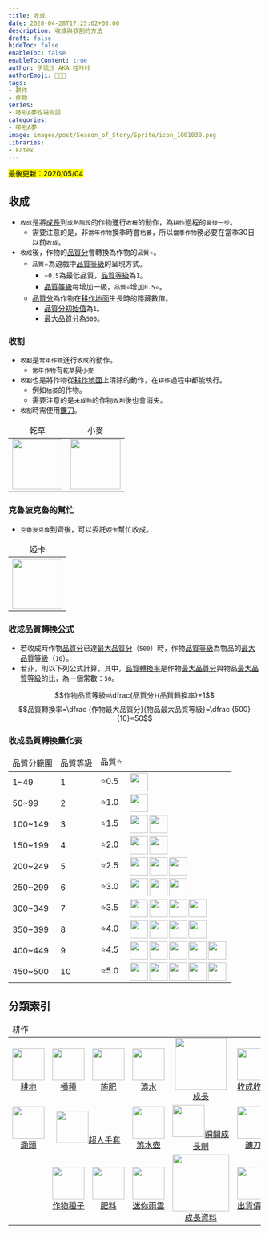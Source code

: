 ```yaml
---
title: 收成
date: 2020-04-28T17:25:02+08:00
description: 收成與收割的方法
draft: false
hideToc: false
enableToc: false
enableTocContent: true
author: 伊琉沙 AKA 哇咔咔
authorEmoji: 👩🏿‍🚀
tags: 
- 耕作
- 作物
series:
- 哆啦A夢牧場物語
categories:
- 哆啦A夢
image: images/post/Season_of_Story/Sprite/icon_1001030.png
libraries:
- katex
---
```

<mark>最後更新：2020/05/04</mark>

## 收成
+ `收成`是將[成長](../doraemon-story-crop-part5)到`成熟階段`的作物進行`收穫`的動作，為`耕作`過程的`最後一步`。
    + 需要注意的是，非`常年作物`換季時會`枯萎`，所以`當季作物`務必要在當季30日以前`收成`。
+ `收成`後，作物的[品質分](../doraemon-story-mod-crop/#品質分)會轉換為作物的`品質⭐️`。
    + `品質⭐️`為遊戲中[品質等級](../doraemon-story-mod-item/#品質等級)的呈現方式。
        + `⭐️0.5`為最低品質，[品質等級](../doraemon-story-mod-item/#品質等級)為`1`。
        + [品質等級](../doraemon-story-mod-item/#品質等級)每增加一級，`品質⭐️`增加`0.5⭐️`。
    + [品質分](../doraemon-story-mod-crop/#品質分)為作物在[耕作地面](../doraemon-story-mod-ground/#耕作地面)生長時的隱藏數值。
        + [品質分初始值](../doraemon-story-mod-crop/#作物模板)為`1`。
        + [最大品質分](../doraemon-story-mod-crop/#最大品質分)為`500`。

### 收割
+ `收割`是`常年作物`進行`收成`的動作。
    + `常年作物`有`乾草`與`小麥`
+ `收割`也是將作物從[耕作地面](../doraemon-story-mod-ground/#耕作地面)上清除的動作，在`耕作`過程中都能執行。
    + 例如`枯萎`的作物。
    + 需要注意的是`未成熟`的作物`收割`後也會消失。
+ `收割`時需使用[鐮刀](../doraemon-story-crop-part6/#鐮刀)。

<table>
    <thead>
        <tr>
            <td align="center">乾草</td>
            <td align="center">小麥</td>
        </tr>
    </thead>
    <tr>
        <td align="center"><img width="100px" src= "/images/post/Season_of_Story/Sprite/Crop_90150003.png"></td>
        <td align="center"><img width="100px" src= "/images/post/Season_of_Story/Sprite/Crop_90150103.png"></td>
    </tr>
</table>

### 克魯波克魯的幫忙
+ `克魯波克魯`到齊後，可以委託`婭卡`幫忙收成。

<table>
    <thead>
        <tr>
            <td align="center">婭卡</td>
        </tr>
    </thead>
    <tr>
        <td align="center"><img width="100px" src= "/images/post/Season_of_Story/Sprite/icon_201041260.png"></td>
    </tr>
</table>

### 收成品質轉換公式
+ 若收成時作物[品質分](../doraemon-story-mod-crop/#品質分)已達[最大品質分](../doraemon-story-mod-crop/#最大品質分)（`500`）時，作物[品質等級](../doraemon-story-mod-crop/#品質等級)為物品的[最大品質等級](../doraemon-story-mod-item/#最大品質等級)（`10`）。
+ 若非，則以下列公式計算，其中，[品質轉換率](../doraemon-story-mod-crop/#品質轉換率)是作物[最大品質分](../doraemon-story-mod-crop/#最大品質分)與物品[最大品質等級](../doraemon-story-mod-item/#最大品質等級)的比，為一個常數：`50`。

$$作物品質等級=\dfrac{品質分}{品質轉換率}+1$$
$$品質轉換率=\dfrac {作物最大品質分}{物品最大品質等級}=\dfrac {500}{10}=50$$

### 收成品質轉換量化表
<table>
    <thead>
        <tr>
            <td>品質分範圍</td>
            <td>品質等級</td>
            <td>品質⭐️</td>
            <td></td>
        </tr>
    </thead>
    <tbody>
        <tr>
            <td>1~49</td>
            <td>1</td>
            <td>⭐️0.5</td>
            <td><img align="left" width="36px" src= "/images/post/Icon_Star_Half.png"></td>
        </tr>
        <tr>
            <td>50~99</td>
            <td>2</td>
            <td>⭐️1.0</td>
            <td><img align="left" width="36px" src= "/images/post/Icon_Star_Full.png"></td>
        </tr>
        <tr>
            <td>100~149</td>
            <td>3</td>
            <td>⭐️1.5</td>
            <td><img align="left" width="36px" src= "/images/post/Icon_Star_Full.png"><img align="left" width="36px" src= "/images/post/Icon_Star_Half.png"></td>
        </tr>
        <tr>
            <td>150~199</td>
            <td>4</td>
            <td>⭐️2.0</td>
            <td><img align="left" width="36px" src= "/images/post/Icon_Star_Full.png"><img align="left" width="36px" src= "/images/post/Icon_Star_Full.png"></td>
        </tr>
        <tr>
            <td>200~249</td>
            <td>5</td>
            <td>⭐️2.5</td>
            <td><img align="left" width="36px" src= "/images/post/Icon_Star_Full.png"><img align="left" width="36px" src= "/images/post/Icon_Star_Full.png"><img align="left" width="36px" src= "/images/post/Icon_Star_Half.png"></td>
        </tr>
        <tr>
            <td>250~299</td>
            <td>6</td>
            <td>⭐️3.0</td>
            <td><img align="left" width="36px" src= "/images/post/Icon_Star_Full.png"><img align="left" width="36px" src= "/images/post/Icon_Star_Full.png"><img align="left" width="36px" src= "/images/post/Icon_Star_Full.png"></td>
        </tr>
        <tr>
            <td>300~349</td>
            <td>7</td>
            <td>⭐️3.5</td>
            <td><img align="left" width="36px" src= "/images/post/Icon_Star_Full.png"><img align="left" width="36px" src= "/images/post/Icon_Star_Full.png"><img align="left" width="36px" src= "/images/post/Icon_Star_Full.png"><img align="left" width="36px" src= "/images/post/Icon_Star_Half.png"></td>
        </tr>
        <tr>
            <td>350~399</td>
            <td>8</td>
            <td>⭐️4.0</td>
            <td><img align="left" width="36px" src= "/images/post/Icon_Star_Full.png"><img align="left" width="36px" src= "/images/post/Icon_Star_Full.png"><img align="left" width="36px" src= "/images/post/Icon_Star_Full.png"><img align="left" width="36px" src= "/images/post/Icon_Star_Full.png"></td>
        </tr>
        <tr>
            <td>400~449</td>
            <td>9</td>
            <td>⭐️4.5</td>
            <td><img align="left" width="36px" src= "/images/post/Icon_Star_Full.png"><img align="left" width="36px" src= "/images/post/Icon_Star_Full.png"><img align="left" width="36px" src= "/images/post/Icon_Star_Full.png"><img align="left" width="36px" src= "/images/post/Icon_Star_Full.png"><img align="left" width="36px" src= "/images/post/Icon_Star_Half.png"></td>
        </tr>
        <tr>
            <td>450~500</td>
            <td>10</td>
            <td>⭐️5.0</td>
            <td><img align="left" width="36px" src= "/images/post/Icon_Star_Full.png"><img align="left" width="36px" src= "/images/post/Icon_Star_Full.png"><img align="left" width="36px" src= "/images/post/Icon_Star_Full.png"><img align="left" width="36px" src= "/images/post/Icon_Star_Full.png"><img align="left" width="36px" src= "/images/post/Icon_Star_Full.png"></td>
        </tr>
    </tbody>
</table>

## 分類索引
<table>
    <thead>
        <tr>
            <td colspan="10">耕作</td>        
        </tr>
    </thead>
    <tr>
        <td align="center"><a href="../doraemon-story-crop-part1"><img width="64px" src= "/images/post/Season_of_Story/Sprite/ground_90310000.png">耕地</a></td>
        <td align="center"><a href="../doraemon-story-crop-part2"><img width="64px" src= "/images/post/Season_of_Story/Sprite/ground_90310010.png">播種</a></td>
        <td align="center"><a href="../doraemon-story-crop-part3"><img width="64px" src= "/images/post/Season_of_Story/Sprite/ground_90310020.png">施肥</a></td>
        <td align="center"><a href="../doraemon-story-crop-part4"><img width="64px" src= "/images/post/Season_of_Story/Sprite/ground_90310021.png">澆水</a></td>        
        <td align="center"><a href="../doraemon-story-crop-part5"><img width="103px" src= "/images/post/Season_of_Story/Sprite/Crop_90120602.png">成長</a></td>
        <td align="center"><a href="../doraemon-story-crop-part6"><img width="64px" src= "/images/post/Season_of_Story/Sprite/icon_1001030.png">收成收割</a></td>
        <td align="center"><a href="../#溫室種植"><img width="64px" src= "/images/post/Season_of_Story/Texture2D/tex_bg_1230_020.png">溫室種植</a></td>
    </tr>
    <tr>
        <td align="center"><a href="../doraemon-story-tool-hoe"><img width="64px" src= "/images/post/Season_of_Story/Sprite/icon_1001005.png">鋤頭</a></td>
        <td align="center" colspan="2"><a href="../doraemon-story-secret-gadget-farming/#超人手套"><img width="64px" src= "/images/post/Season_of_Story/Sprite/icon_1002130.png">超人手套</a></td>
        <td align="center"><a href="../doraemon-story-tool-watering-can"><img width="64px" src= "/images/post/Season_of_Story/Sprite/icon_1001025.png">澆水壺</a></td>
        <td align="center"><a href="../doraemon-story-secret-gadget-farming/#瞬間成長劑"><img width="64px" src= "/images/post/Season_of_Story/Sprite/icon_1104080.png">瞬間成長劑</a></td>
        <td align="center"><a href="../doraemon-story-tool-scythe"><img width="64px" src= "/images/post/Season_of_Story/Sprite/icon_1001035.png">鐮刀</a></td>
        <td align="center"><a href="../doraemon-story-secret-gadget-farming/#季節罐頭"><img width="64px" src= "/images/post/Season_of_Story/Sprite/icon_1104000.png">季節罐頭</a></td>
    </tr>
    <tr>
        <td></td>
        <td align="center"><a href="../doraemon-story-shop-20700-knick-knacks-general-store/#作物種子"><img width="64px" src= "/images/post/Season_of_Story/Sprite/icon_2000501.png">作物種子</a></td>
        <td align="center"><a href="../doraemon-story-shop-20700-knick-knacks-general-store/#肥料"><img width="64px" src= "/images/post/Season_of_Story/Sprite/icon_1103001.png">肥料</a></td>
        <td align="center"><a href="../doraemon-story-secret-gadget-farming/#迷你雨雲"><img width="64px" src= "/images/post/Season_of_Story/Sprite/icon_7063010.png">迷你雨雲</a></td>
        <td align="center"><a href="../doraemon-story-crop-grow"><img width="113px" src= "/images/post/Season_of_Story/Sprite/Crop_90110405.png">成長資料</a></td>
        <td align="center"><a href="../doraemon-story-shipping-prices-crops"><img width="64px" src= "/images/post/Season_of_Story/Sprite/icon_3000205.png">出貨價格</a></td>
        <td></td>
    </tr>
</table>
